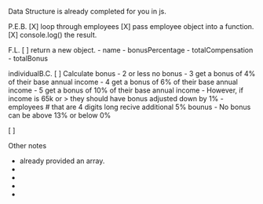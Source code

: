 Data Structure is already completed for you in js. 

P.E.B.
[X] loop through employees 
[X] pass employee object into a function.
[X] console.log() the result. 

F.L.
[ ] return a new object. 
    - name
    - bonusPercentage
    - totalCompensation
    - totalBonus

individualB.C.
[ ] Calculate bonus
    - 2 or less no bonus
    - 3 get a bonus of 4% of their base annual income
    - 4 get a bonus of 6% of their base annual income
    - 5 get a bonus of 10% of their base annual income
        - However, if income is 65k or > they should have bonus adjusted down by 1%
        - employees # that are 4 digits long recive additional 5% bounus
        - No bonus can be above 13% or below 0%






[ ] 


Other notes

- already provided an array.
- 
- 
- 
- 


